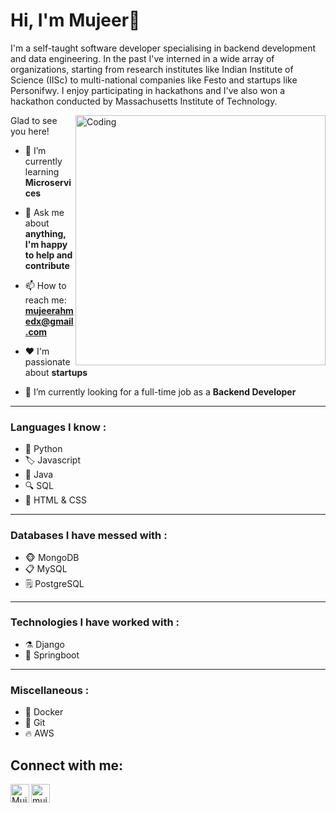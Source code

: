 # Hi, I'm Mujeer👋
I'm a self-taught software developer specialising in backend development and data engineering. In the past I've interned in a wide array of organizations, starting from research institutes like Indian Institute of Science (IISc) to multi-national companies like Festo and startups like Personifwy. I enjoy participating in hackathons and I've also won a hackathon conducted by Massachusetts Institute of Technology. 

<img align="right" alt="Coding" width="400" src="https://cdn.dribbble.com/users/1162077/screenshots/3848914/programmer.gif">

Glad to see you here!

- 🌱 I’m currently learning **Microservices**

- 💬 Ask me about **anything, I'm happy to help and contribute**

- 📫 How to reach me: **mujeerahmedx@gmail.com**

- ❤️ I'm passionate about **startups**

- 🔭 I’m currently looking for a full-time job as a **Backend Developer**

---

### Languages I know :

- 🐍 Python
- 🏷️ Javascript
- 🌋 Java
- 🔍 SQL
- 🦴 HTML & CSS

---

### Databases I have messed with :

- 🐵 MongoDB
- 📋 MySQL
- 🗒️ PostgreSQL

---

### Technologies I have worked with :

- ⚗️ Django
- 🙏 Springboot

---

### Miscellaneous : 

- 🐋 Docker
- 🤝 Git
- 🔥 AWS

## Connect with me:

[<img align="left" alt="MujeerAhmed | LinkedIn" width="30px" src="https://camo.githubusercontent.com/c8a9c5b414cd812ad6a97a46c29af67239ddaeae08c41724ff7d945fb4c047e5/68747470733a2f2f6564656e742e6769746875622e696f2f537570657254696e7949636f6e732f696d616765732f7376672f6c696e6b6564696e2e737667" />][linkedin]
<a href="mailto:mujeerahmedx@gmail.com"><img align="left" alt="mujeerahmed | GMail" width="30px" src="https://camo.githubusercontent.com/4a3dd8d10a27c272fd04b2ce8ed1a130606f95ea6a76b5e19ce8b642faa18c27/68747470733a2f2f6564656e742e6769746875622e696f2f537570657254696e7949636f6e732f696d616765732f7376672f676d61696c2e737667" />

<br/>
<br/>
  
[github]:  https://github.com/mujeerahmed
[linkedin]: https://www.linkedin.com/in/mujeerahmed
[twitter]: https://twitter.com/mujeerahmedx
